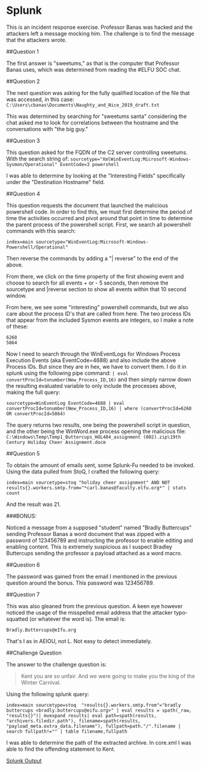 # Splunk

This is an incident response exercise. Professor Banas was hacked and the
attackers left a message mocking him. The challenge is to find the message
that the attackers wrote. 

##Question 1 

The first answer is "sweetums," as that is the computer that Professor Banas
uses, which was determined from reading the #ELFU SOC chat.  

##Question 2 

The next question was asking for the fully qualified location of the file
that was accessed, in this case: `C:\Users\cbanas\Documents\Naughty_and_Nice_2019_draft.txt`

This was determined by searching for "sweetums santa" considering the chat
asked me to look for correlations between the hostname and the conversations
with "the big guy."  

##Question 3 

This question asked for the FQDN of the C2 server controlling sweetums. With
the search string of: `sourcetype="XmlWinEventLog:Microsoft-Windows-Sysmon/Operational" EventCode=3 powershell`

I was able to determine by looking at the "Interesting Fields" specifically
under the "Destination Hostname" field. 

##Question 4 

This question requests the document that launched the malicious powershell code.
In order to find this, we must first determine the period of time the activities
occurred and pivot around that point in time to determine the parent process of
the powershell script. First, we search all powershell commands with this search: 

`index=main sourcetype="WinEventLog:Microsoft-Windows-Powershell/Operational"`

Then reverse the commands by adding a "| reverse" to the end of the above. 

From there, we click on the time property of the first showing event and choose
to search for all events + or - 5 seconds, then remove the sourcetype and
|reverse section to show all events within that 10 second window. 

From here, we see some "interesting" powershell commands, but we also care about
the process ID's that are called from here. The two process IDs that appear from
the included Sysmon events are integers, so I make a note of these: 

```
6268
5864
``` 

Now I need to search through the WinEventLogs for Windows Process Execution Events
(aka EventCode=4688) and also include the above Process IDs. But since they are in
hex, we have to convert them. I do it in splunk using the following pipe command:
`| eval convertProcId=tonumber(New_Process_ID,16)` and then simply narrow down the
resulting evaluated variable to only include the processes above, making the full
query: 

`sourcetype=WinEventLog EventCode=4688 | eval convertProcId=tonumber(New_Process_ID,16) | where (convertProcId=6268 OR convertProcId=5864)`

The query returns two results, one being the powershell script in question, and the
other being the WinWord.exe process opening the malicious file: `C:\Windows\Temp\Temp1_Buttercups_HOL404_assignment (002).zip\19th Century Holiday Cheer Assignment.docm`

##Question 5 

To obtain the amount of emails sent, some Splunk-Fu needed to be invoked. Using
the data pulled from StoQ, I crafted the following query: 

`index=main sourcetype=stoq "holiday cheer assignment" AND NOT results{}.workers.smtp.from="*carl.banas@faculty.elfu.org*" | stats count`

And the result was 21. 

###BONUS: 

Noticed a message from a supposed "student" named "Bradly Buttercups" sending
Professor Banas a word document that was zipped with a password of 123456789 and
instructing the professor to enable editing and enabling content. This is extremely
suspicious as I suspect Bradley Buttercups sending the professor a payload attached
as a word macro. 

##Question 6 

The password was gained from the email I mentioned in the previous question around
the bonus. This password was 123456789. 

##Question 7 

This was also gleaned from the previous question. A keen eye however noticed the
usage of the misspelled email address that the attacker typo-squatted (or whatever
the word is). The email is: 

`Bradly.Buttercups@eIfu.org`

That's I as in AEIOU, not L. Not easy to detect immediately. 

##Challenge Question 

The answer to the challenge question is: 

> Kent you are so unfair. And we were going to make you the king of the Winter Carnival. 

Using the following splunk query: 

`index=main sourcetype=stoq  "results{}.workers.smtp.from"="bradly buttercups <bradly.buttercups@eifu.org>" | eval results = spath(_raw, "results{}")| mvexpand results| eval path=spath(results, "archivers.filedir.path"), filename=spath(results, "payload_meta.extra_data.filename"), fullpath=path."/".filename | search fullpath!="" | table filename,fullpath`

I was able to determine the path of the extracted archive. In core.xml I was able to
find the offending statement to Kent.

[Splunk Output](images/hhc-splunk.jpeg)
